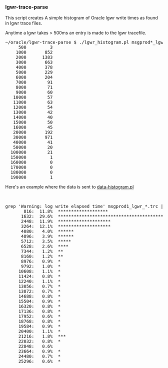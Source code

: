 <h3>lgwr-trace-parse</h3>

This script creates A simple histogram of Oracle lgwr write times as found in lgwr trace files.

Anytime a lgwr takes > 500ms an entry is made to the lgwr tracefile.

<pre>
~/oracle/lgwr-trace-parse $ ./lgwr_histogram.pl msgprod*_lgwr*.trc
     500         3
    1000       852
    2000      1383
    3000       663
    4000       378
    5000       229
    6000       204
    7000        91
    8000        71
    9000        60
   10000        57
   11000        63
   12000        54
   13000        42
   14000        40
   15000        50
   16000        45
   20000       192
   30000       971
   40000        41
   50000        20
  100000        21
  150000         1
  160000         0
  170000         0
  180000         0
  190000         1
</pre>


Here's an example where the data is sent to <a href="https://github.com/jkstill/Histogram">data-histogram.pl</a>

<pre>


grep 'Warning: log write elapsed time' msgprod1_lgwr_*.trc | awk '{ print $6 }'| sed -e 's/ms,$//'| data-histogram.pl --bucket-count 30 --line-length 50 --lower-limit-op '>=' --lower-limit-val 500 --upper-limit-op '<=' --upper-limit-val 25000
       816:  11.8%  *******************
      1632:  29.6%  **************************************************
      2448:  11.9%  ********************
      3264:  12.1%  ********************
      4080:   4.0%  ******
      4896:   3.9%  ******
      5712:   3.5%  *****
      6528:   2.6%  ****
      7344:   1.2%  **
      8160:   1.2%  **
      8976:   0.9%  *
      9792:   1.0%  *
     10608:   1.1%  *
     11424:   0.8%  *
     12240:   1.1%  *
     13056:   0.7%  *
     13872:   0.7%  *
     14688:   0.8%  *
     15504:   0.9%  *
     16320:   0.8%  *
     17136:   0.8%  *
     17952:   0.6%  *
     18768:   0.8%  *
     19584:   0.9%  *
     20400:   1.1%  *
     21216:   1.8%  ***
     22032:   0.8%  *
     22848:   0.6%
     23664:   0.9%  *
     24480:   0.7%  *
     25296:   0.6%  *


</pre>
